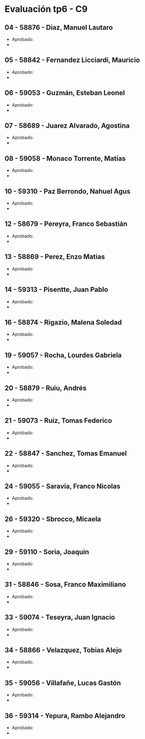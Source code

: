 # Evaluación tp6 - C9

## 04 - 58876 - Diaz, Manuel Lautaro
- Aprobado: 
- 

## 05 - 58842 - Fernandez Licciardi, Mauricio
- Aprobado: 
- 

## 06 - 59053 - Guzmán, Esteban Leonel
- Aprobado: 
- 

## 07 - 58689 - Juarez Alvarado, Agostina
- Aprobado: 
- 

## 08 - 59058 - Monaco Torrente, Matias
- Aprobado: 
- 

## 10 - 59310 - Paz Berrondo, Nahuel Agus
- Aprobado: 
- 

## 12 - 58679 - Pereyra, Franco Sebastián
- Aprobado: 
- 

## 13 - 58869 - Perez, Enzo Matias
- Aprobado: 
- 

## 14 - 59313 - Pisentte, Juan Pablo
- Aprobado: 
- 

## 16 - 58874 - Rigazio, Malena Soledad
- Aprobado: 
- 

## 19 - 59057 - Rocha, Lourdes Gabriela
- Aprobado: 
- 

## 20 - 58879 - Ruiu, Andrés
- Aprobado: 
- 

## 21 - 59073 - Ruiz, Tomas Federico
- Aprobado: 
- 

## 22 - 58847 - Sanchez, Tomas Emanuel
- Aprobado: 
- 

## 24 - 59055 - Saravia, Franco Nicolas
- Aprobado: 
- 

## 26 - 59320 - Sbrocco, Micaela
- Aprobado: 
- 

## 29 - 59110 - Soria, Joaquin
- Aprobado: 
- 

## 31 - 58846 - Sosa, Franco Maximiliano
- Aprobado: 
- 

## 33 - 59074 - Teseyra, Juan Ignacio
- Aprobado: 
- 

## 34 - 58866 - Velazquez, Tobias Alejo
- Aprobado: 
- 

## 35 - 59056 - Villafañe, Lucas Gastón
- Aprobado: 
- 

## 36 - 59314 - Yepura, Rambo Alejandro
- Aprobado: 
- 